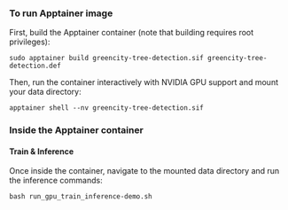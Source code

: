 ### To run Apptainer image

First, build the Apptainer container (note that building requires root privileges):

```
sudo apptainer build greencity-tree-detection.sif greencity-tree-detection.def
```

Then, run the container interactively with NVIDIA GPU support and mount your data directory:

```
apptainer shell --nv greencity-tree-detection.sif
```

### Inside the Apptainer container

#### Train & Inference

Once inside the container, navigate to the mounted data directory and run the inference commands:

```
bash run_gpu_train_inference-demo.sh
```